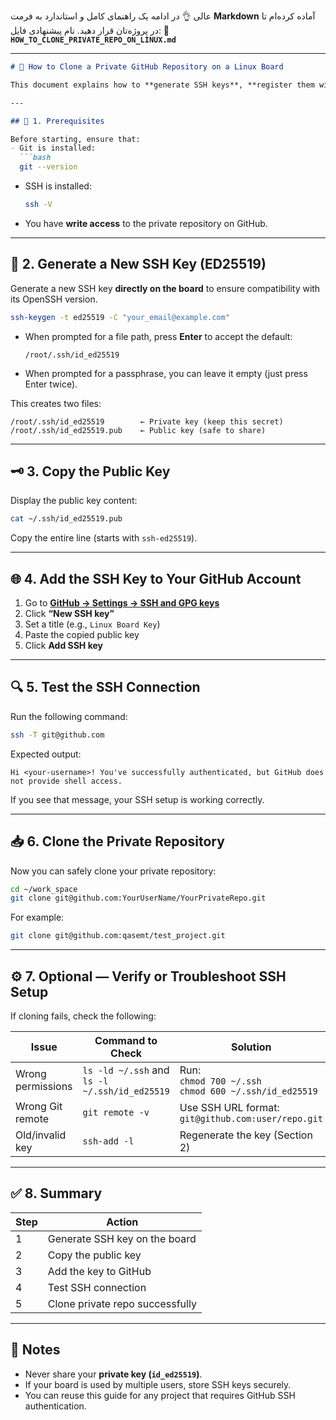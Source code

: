 عالی 👌
در ادامه یک راهنمای کامل و استاندارد به فرمت **Markdown** آماده کرده‌ام تا در پروژه‌تان قرار دهید.
نام پیشنهادی فایل:
📄 **`HOW_TO_CLONE_PRIVATE_REPO_ON_LINUX.md`**

---

````markdown
# 🧩 How to Clone a Private GitHub Repository on a Linux Board

This document explains how to **generate SSH keys**, **register them with GitHub**, and **clone a private repository** on a Linux-based embedded board (e.g., Raspberry Pi, BeagleBone, or industrial Linux boards).

---

## 📘 1. Prerequisites

Before starting, ensure that:
- Git is installed:  
  ```bash
  git --version
````

* SSH is installed:

  ```bash
  ssh -V
  ```
* You have **write access** to the private repository on GitHub.

---

## 🔑 2. Generate a New SSH Key (ED25519)

Generate a new SSH key **directly on the board** to ensure compatibility with its OpenSSH version.

```bash
ssh-keygen -t ed25519 -C "your_email@example.com"
```

* When prompted for a file path, press **Enter** to accept the default:

  ```
  /root/.ssh/id_ed25519
  ```
* When prompted for a passphrase, you can leave it empty (just press Enter twice).

This creates two files:

```
/root/.ssh/id_ed25519        ← Private key (keep this secret)
/root/.ssh/id_ed25519.pub    ← Public key (safe to share)
```

---

## 🗝️ 3. Copy the Public Key

Display the public key content:

```bash
cat ~/.ssh/id_ed25519.pub
```

Copy the entire line (starts with `ssh-ed25519`).

---

## 🌐 4. Add the SSH Key to Your GitHub Account

1. Go to **[GitHub → Settings → SSH and GPG keys](https://github.com/settings/keys)**
2. Click **“New SSH key”**
3. Set a title (e.g., `Linux Board Key`)
4. Paste the copied public key
5. Click **Add SSH key**

---

## 🔍 5. Test the SSH Connection

Run the following command:

```bash
ssh -T git@github.com
```

Expected output:

```
Hi <your-username>! You've successfully authenticated, but GitHub does not provide shell access.
```

If you see that message, your SSH setup is working correctly.

---

## 📥 6. Clone the Private Repository

Now you can safely clone your private repository:

```bash
cd ~/work_space
git clone git@github.com:YourUserName/YourPrivateRepo.git
```

For example:

```bash
git clone git@github.com:qasemt/test_project.git
```

---

## ⚙️ 7. Optional — Verify or Troubleshoot SSH Setup

If cloning fails, check the following:

| Issue             | Command to Check                              | Solution                                                    |
| ----------------- | --------------------------------------------- | ----------------------------------------------------------- |
| Wrong permissions | `ls -ld ~/.ssh` and `ls -l ~/.ssh/id_ed25519` | Run:<br>`chmod 700 ~/.ssh`<br>`chmod 600 ~/.ssh/id_ed25519` |
| Wrong Git remote  | `git remote -v`                               | Use SSH URL format:<br>`git@github.com:user/repo.git`       |
| Old/invalid key   | `ssh-add -l`                                  | Regenerate the key (Section 2)                              |

---

## ✅ 8. Summary

| Step | Action                          |
| ---- | ------------------------------- |
| 1    | Generate SSH key on the board   |
| 2    | Copy the public key             |
| 3    | Add the key to GitHub           |
| 4    | Test SSH connection             |
| 5    | Clone private repo successfully |

---

## 🧠 Notes

* Never share your **private key (`id_ed25519`)**.
* If your board is used by multiple users, store SSH keys securely.
* You can reuse this guide for any project that requires GitHub SSH authentication.




